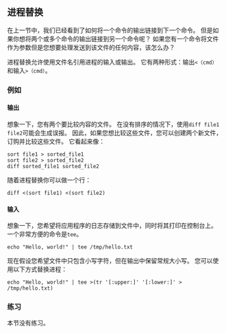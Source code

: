## 进程替换

在上一节中，我们已经看到了如何将一个命令的输出链接到下一个命令。 但是如果你想将两个或多个命令的输出链接到另一个命令呢？ 如果您有一个命令将文件作为参数但是您想要处理发送到该文件的任何内容，该怎么办？

进程替换允许使用文件名引用进程的输入或输出。 它有两种形式：输出```<（cmd）```和输入```>（cmd）```。

### 例如

#### 输出

想象一下，您有两个要比较内容的文件。 在没有排序的情况下，使用```diff file1 file2```可能会生成误报。 因此，如果您想比较这些文件，您可以创建两个新文件，订购并比较这些文件。 它看起来像：

```shell
sort file1 > sorted_file1
sort file2 > sorted_file2
diff sorted_file1 sorted_file2
```

随着进程替换你可以做一个行：

```shell
diff <(sort file1) <(sort file2)
```

#### 输入

想象一下，您希望将应用程序的日志存储到文件中，同时将其打印在控制台上。 一个非常方便的命令是```tee```。

```shell
echo "Hello, world!" | tee /tmp/hello.txt
```

现在假设您希望文件中只包含小写字符，但在输出中保留常规大小写。 您可以使用以下方式替换进程：

```shell
echo "Hello, world!" | tee >(tr '[:upper:]' '[:lower:]' > /tmp/hello.txt)
```

### 练习  

本节没有练习。
